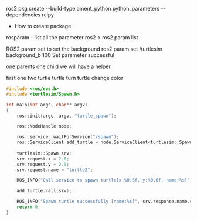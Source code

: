 ros2 pkg create --build-type ament_python python_parameters --dependencies rclpy
- How to create package

rosparam - list all the parameter
ros2-> ros2 param list


ROS2 param set to set the background
ros2 param set /turtlesim background_b 100
Set parameter successful

one parents
one child
we will have a helper

first one two turtle
turtle turn
turtle change color

```c++
#include <ros/ros.h>
#include <turtlesim/Spawn.h>

int main(int argc, char** argv)
{
	ros::init(argc, argv, "turtle_spawn");

	ros::NodeHandle node;

	ros::service::waitForService("/spawn");
	ros::ServiceClient add_turtle = node.ServiceClient<turtlesim::Spawn>("/spawn");
	
	turtlesim::Spawn srv;
	srv.request.x = 2.0;
	srv.request.y = 2.0;
	srv.request.name = "turtle2";

	ROS_INFO("Call service to spawn turtle[x:%0.6f, y:%0.6f, name:%s]", srv.request.x, srv.request.y, srv.request.name.c_str());

	add_turtle.call(srv);

	ROS_INFO("Spawn turtle successfully [name:%s]", srv.response.name.c_Str());
	return 0;
}

```